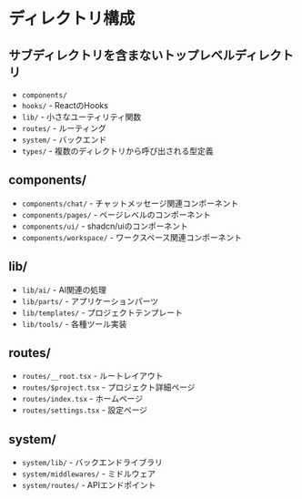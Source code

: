 # ディレクトリ構成

## サブディレクトリを含まないトップレベルディレクトリ

- `components/`
- `hooks/` - ReactのHooks
- `lib/` - 小さなユーティリティ関数
- `routes/` - ルーティング
- `system/` - バックエンド
- `types/` - 複数のディレクトリから呼び出される型定義

## components/

- `components/chat/` - チャットメッセージ関連コンポーネント
- `components/pages/` - ページレベルのコンポーネント
- `components/ui/` - shadcn/uiのコンポーネント
- `components/workspace/` - ワークスペース関連コンポーネント

## lib/

- `lib/ai/` - AI関連の処理
- `lib/parts/` - アプリケーションパーツ
- `lib/templates/` - プロジェクトテンプレート
- `lib/tools/` - 各種ツール実装

## routes/

- `routes/__root.tsx` - ルートレイアウト
- `routes/$project.tsx` - プロジェクト詳細ページ
- `routes/index.tsx` - ホームページ
- `routes/settings.tsx` - 設定ページ

## system/

- `system/lib/` - バックエンドライブラリ
- `system/middlewares/` - ミドルウェア
- `system/routes/` - APIエンドポイント

